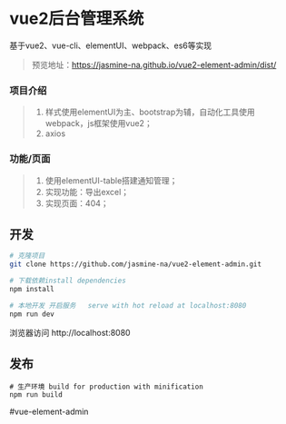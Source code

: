 
# vue2后台管理系统
基于vue2、vue-cli、elementUI、webpack、es6等实现
>预览地址：https://jasmine-na.github.io/vue2-element-admin/dist/
### **项目介绍**
>1. 样式使用elementUI为主、bootstrap为辅，自动化工具使用webpack，js框架使用vue2；
>2. axios
### **功能/页面**
>1. 使用elementUI-table搭建通知管理；
>2. 实现功能：导出excel；
>3. 实现页面：404；
## 开发

``` bash
# 克隆项目
git clone https://github.com/jasmine-na/vue2-element-admin.git

# 下载依赖install dependencies
npm install

# 本地开发 开启服务   serve with hot reload at localhost:8080
npm run dev
```
浏览器访问 http://localhost:8080
## 发布
```
# 生产环境 build for production with minification
npm run build
```
#vue-element-admin
